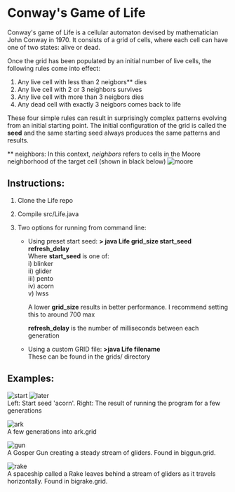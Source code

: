 Conway's Game of Life
======================
Conway's game of Life is a cellular automaton devised by mathematician John Conway in 1970. It consists of a grid of cells, where each
cell can have one of two states: alive or dead.

Once the grid has been populated by an initial number of live cells, the following rules come into effect:
  1. Any live cell with less than 2 neigbors** dies
  2. Any live cell with 2 or 3 neighbors survives
  3. Any live cell with more than 3 neigbors dies
  4. Any dead cell with exactly 3 neigbors comes back to life

These four simple rules can result in surprisingly complex patterns evolving from an initial starting point.
The initial configuration of the grid is called the **seed** and the same starting seed always produces the same patterns and results.

** neighbors: In this context, _neighbors_ refers to cells in the Moore neighborhood of the target cell (shown in black below)
![moore](http://s15.postimg.org/br6z1po6z/moore_n.png "Moore neigborhood of a cell")

Instructions:
-------------
 1. Clone the Life repo
 2. Compile src/Life.java
 3. Two options for running from command line:

    + Using preset start seed: **\> java Life grid_size start_seed refresh_delay**  
       Where **start_seed** is one of:  
         i)   blinker  
         ii)  glider  
         iii) pento  
         iv)  acorn  
         v)   lwss  

      A lower **grid_size** results in better performance. I recommend setting this to around 700 max  

      **refresh_delay** is the number of milliseconds between each generation

    + Using a custom GRID file:  **\>java Life filename**  
       These can be found in the grids/ directory

Examples:
---------
![start](http://s9.postimg.org/7bqvqm38v/acorn_start.png "Initial start seed 'acorn'")
![later](http://s9.postimg.org/ubxj2y12n/acorn_later.png "A few iterations later...")   
 Left: Start seed 'acorn'. Right: The result of running the program for a few generations  

![ark](http://s22.postimg.org/7zzg66zup/ark.png "ark.grid")  
 A few generations into ark.grid  

![gun](http://s22.postimg.org/p9ad132vl/gun.png "gun.grid")  
A Gosper Gun creating a steady stream of gliders. Found in biggun.grid.  

![rake](http://s22.postimg.org/ol1ii545t/rake.png "rake.grid")  
A spaceship called a Rake leaves behind a stream of gliders as it travels horizontally. Found in bigrake.grid.  
